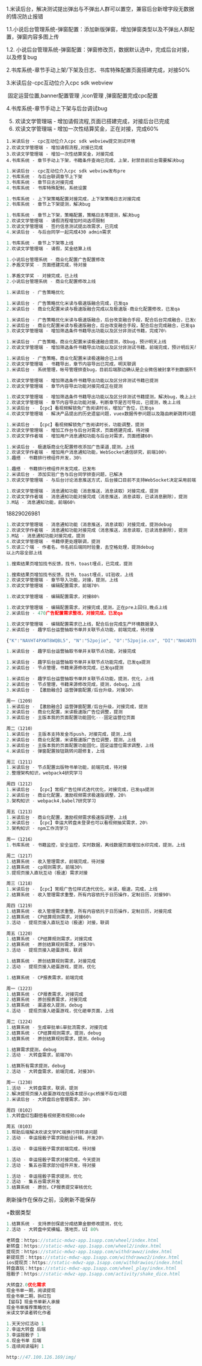 1.米读后台，解决测试提出弹出与不弹出人群可以置空，兼容后台新增字段无数据的情况防止报错

   1.1.小说后台管理系统-弹窗配置：添加新版弹窗，增加弹窗类型以及不弹出人群配置，弹窗内容多图上传   

   1.2. 小说后台管理系统-弹窗配置：弹窗修改页，数据默认选中，完成后台对接，以及修复bug

2.书库系统-章节手动上架/下架及日志、书库特殊配置页面搭建完成，对接50%

3.米读后台-cpc互动位介入cpc sdk webview

​    固定运营位置,banner配置管理 ,icon管理 ,弹窗配置完成cpc配置

4.书库系统-章节手动上下架与后台调试bug

5. 欢读文学管理端 - 增加请假流程,页面已搭建完成，对接后台已完成
6. 欢读文学管理端 - 增加一次性结算奖金，正在对接，完成60%

```shell
1.米读后台 - cpc互动位介入cpc sdk webview提交测试环境
2.欢读文学管理端 - 增加请假流程,对接已完成
3.欢读文学管理端 - 增加一次性结算奖金，对接完成
4.书库系统 - 章节手动上下架，书籍条件查询已完成，上架，封禁目前后台需要解决bug
```

```js
1.米读后台 - cpc互动位介入cpc sdk webview发布pre
2.书库系统 - 与后台联调章节上下架
3.书库系统 - 章节日志对接完成
4.书库系统 - 书库特殊配制，系统设置
```

```js
1.书库系统 - 上下架策略配置对接完成，上下架策略日志对接完成
2.书库系统 - 章节上下架提测，解决bug
```

````js
1.书库系统 - 章节上下架，策略配置，策略日志等提测，解决bug
2.欢读文学管理端 - 请假流程增加时间选项限制
3.欢读文学管理端 - 签约信息测试提出改需求，已完成
4.米读后台 - 与后台同学一起完成430 admin需求
````

````js
1.书库系统 - 章节上下架等上线
2.欢读文学管理端 - 请假，奖金结算上线
````

```js
1.小说后台管理系统 - 商业化配置广告配置修改
2.矛盾文学奖 - 页面搭建完成，待对接

```

```js
1.茅盾文学奖 - 对接完成，已上线
2.小说后台管理系统 - 商业化配置修改上线
```

```js
1.米读后台 - 广告策略优化
```

```js
1.米读后台 - 广告策略优化米读与极速版融合完成，已发qa
2.米读后台 - 商业化配置米读与极速版融合完成以及极速版-商业化配置修改，已发qa
```

```js
1.米读后台 - 广告策略优化米读与极速版融合，后台改变融合手段，配合后台完成融合，已发qa
2.米读后台 - 商业化配置米读与极速版融合，后台改变融合手段，配合后台完成融合，已发qa
3.欢读文学管理端 - 增加筛选条件书籍导出功能以及区分非测试书籍，完成70%
```

```js
1.米读后台 - 广告策略，商业化配置米读极速融合提测，改bug，预计明天上线
2.欢读文学管理端 - 增加筛选条件书籍导出功能以及区分非测试书籍，前端完成，预计明后天与后台联调
```

````js
1.米读后台 - 广告策略，商业化配置米读极速融合已上线
2.欢读文学管理端 - 书籍导出，章节内容导出已完成，明天联调
3.米读后台 - 系统管理，帐号管理排查bug，目前后端那边确认是企业微信被封拿不到数据所导致
````

```js
1.欢读文学管理端 - 增加筛选条件书籍导出功能以及区分非测试书籍已提测
2.欢读文学管理端 - 章节内容导出功能对接完成正在提测
```

```js
1.欢读文学管理端 - 增加筛选条件书籍导出功能以及区分非测试书籍提测，解决bug，晚上上线
2.欢读文学管理端 - 章节内容导出功能对接，判断章节是否可导出，已提测，晚上上线
3.米读后台 - 【cpc】看视频解锁免广告阅读时长，增加广告位，已发qa
4.欢读文学管理端 - 解决产品提出的历史遗留问题，vuex数据传参问题以及路由刷新跳转问题，已提测，晚上上线
```

```js
1.米读后台 - 【cpc】看视频解锁免广告阅读时长，功能调整，提测
2.欢读文学管理端 - 增加工作台与后台对需求，页面搭建完成，待对接
3.欢读文学作者端 - 增加用户消息通知功能与后台对需求，页面搭建60%
```

```js
1.米读后台 - 极速版商业化配置修改添加广告渠道,提测，上线
2.欢读文学作者端 - 增加用户消息通知功能，WebSocket通信研究，前端100%
3.趣搭 - 书籍排行榜组件开发，30%
```

```js
1.趣搭 - 书籍排行榜组件开发完成，已发布
2.米读后台 - 添加实验广告与后台同学排查问题，已解决
3.欢读文学管理端 - 与后台讨论消息推送方式，后台接口目前不支持WebSocket决定采用前端轮询的方式，对接30%
```

```js
1.欢读文学管理端 - 消息通知功能（消息推送，消息读取）对接完成，提测
2.欢读文学作者端 - 消息通知功能对接完成（消息推送，消息读取，已读消息删除），提测
3.M站 - 消息通知功能，前端60%
```

18829026981

```js
1.欢读文学管理端 - 消息通知功能（消息推送，消息读取）对接完成，提测debug
2.欢读文学作者端 - 消息通知功能对接完成（消息推送，消息读取，已读消息删除），提测
3.M站 - 消息通知功能对接完成，提测
4.欢读文学管理端 - 书籍停更处理联调，提测
5.欢读三个端 - 作者名，书名前后端同时验重，去空格处理，提测debug
以上内容全部上线
```

```js
1.搜索结果页增加找书反馈，找书，toast埋点，已完成，提测
```

````js
1.搜索结果页增加找书反馈，找书，toast埋点，UI验收，上线
2.欢读文学管理端 - 章节导入功能，对接，提测，上线
3.欢读文学管理端 - 编辑配置需求，前端70%
````

```js
1.欢读文学管理端 - 编辑配置需求，对接80%
```

```js
1.欢读文学管理端 - 编辑配置需求，对接完成,提测，正在pre上回归,晚点上线
2.米读后台 - 470广告配置需求整改，对接完成，已发qa
```

```js
1.欢读文学管理端 - 编辑配置需求已上线，配合后台完成生产环境数据录入
2.米读后台 - 趣字后台运营抽取书单并关联节点功能，前端完成，待对接
```

```js
{"K":"NAVHT4PXWT8WQBL5", "N":"52pojie", "O":"52pojie.cn", "DI":"NmU4OTE1ODA5OTJjNWQ1", "T":1575444183}
```

````js
1.米读后台 - 趣字后台运营抽取书单并关联节点功能，对接完成
````

```js
1.米读后台 - 趣字后台运营抽取书单并关联节点功能完成，已发qa提测
2.米读后台 - 节点管理，书籍来源修改完成，已发qa提测
```

````js
1.米读后台 - 趣字后台运营抽取书单并关联节点功能，提测，优化，上线
2.米读后台 - 节点管理，书籍来源修改完成，提测，debug，上线
3.米读后台 - 【激励融合】运营弹窗配置/后台升级，对接30%
````

```js
周一（1209）
1.米读后台 - 【激励融合】运营弹窗配置/后台升级，对接完成，提测
2.米读后台 - 商业化配置，米读极速版广告位调整，提测
3.米读后台 - 主版本我的页面配置功能固化---固定运营位页面
```

```js
周二（1210）
1.米读后台 - 主版本支持发金币push，对接完成，提测,上线
2.米读后台 - 商业化配置，米读极速版广告位调整，提测，上线
3.米读后台 - 主版本我的页面配置功能固化，固定运营位需求调整，上线
4.米读后台 - 弹窗配置按钮跳转问题修复，上线
```

```js
周三（1211）
1.米读后台 - 节点配置出版物书单功能，前端完成，待对接
2.整理架构知识，webpack4研究学习
```

```js
周四（1212）
1.米读后台 - 【cpc】常规广告位样式迭代优化，对接完成，已发qa提测
2.米读后台 - 商业化配置，激励视频需求极速版调整，20%
3.架构知识 - webpack4,babel7研究学习
```

```js
周五（1213）
1.米读后台 - 商业化配置，激励视频需求极速版调整，上线
2.米读后台 - 【cpc】幸运大转盘未登录也可以看视频抽奖需求，20%
3.架构知识 - npm工作流学习
```

```js
周一（1216）
1.书库系统 - 书籍监控，安全监控，实时数据，离线数据页面增加水印完成，提测，上线
```

````js
周二（1217）
1.结算系统 - 收入管理需求，前端完成，待对接
2.结算系统 - cp规则需求，前端30%
3.提现页接入直玩互动（极速）需求对接
````

```js
周三（1218）
1.米读后台 - 【cpc】常规广告位样式迭代优化，米读，极速，完成，上线
2.结算系统 - 收入管理需求重整，所有内容依托于日历操作，定制日历，对接90%
```

```js
周四（1219）
1.结算系统 - 收入管理需求重整，所有内容依托于日历操作，定制日历，对接完成
2.结算系统 - CP结算规则需求，对接60%
3.活动 - 提现页接入直玩互动（极速）对接，联调
```

```js
周五（1220）
1.结算系统 - CP结算规则需求，对接完成
2.结算系统 - 原创结算规则需求，对接70%
3.活动 - 提现页接入砸蛋游戏，联调
```

````js
1.结算系统 - 原创结算规则需求，对接完成
2.活动 - 提现页接入砸蛋游戏，提测，优化
````

````js
1.结算系统 - CP报表需求，前端完成
````

````js
周一（1223）
1.结算系统 - CP报表需求，对接完成
2.结算系统 - 原创报表需求，对接完成
3.结算系统 - 渠道收入提测，debug
4.活动 - 提现页接入砸蛋游戏，优化砸单页面，上线
````

````js
周二（1224）
1.结算系统 - 生成审批单&审批流需求，对接完成
2.结算系统 - CP结算规则需求，提测，debug
3.结算系统 - 原创结算规则需求，提测，debug
````

````js
1.结算需求提测，debug
2.活动 - 大转盘需求，前端70%
````

```js
1.结算所有需求提测，debug
2.活动 - 大转盘需求，前端完成，对接30%
```

```js
周一（1230）
1.活动 - 大转盘需求，联调，提测
2.解决提现页接入砸蛋游戏在低版本提示cpc桥接不存在问题
3.米读后台 - 大转盘后台管理需求，30%
```

````js
周四（0102）
1.大转盘红包翻倍看视频更改视频code
````

```js
周五（0103）
1.帮助后端解决欢读文学PC端换行符转译问题
2.活动 - 幸运摇骰子需求刚给设计稿，开发20%
```

````js
1.活动 - 幸运摇骰子需求前端完成，待对接
````

````js
1.活动 - 幸运摇骰子需求对接完成，今天提测
2.活动 - 集五谷需求部分组件开发，待对接

````

```js
1.活动 - 幸运摇骰子需求提测，优化
2.活动 - 集五谷需求开发
3.结算系统 - 原创，CP报表提交审核优化
```

刷新操作在保存之前，没刷新不能保存

+数据类型

````js
1.结算系统 - 支持原创保底分成结算金额修改提测，优化
2.活动 - 大转盘中奖横幅，落地页，UI 80%
````

```js
老转盘：https://static-mdwz-app.1sapp.com/wheel/index.html
新转盘：https://static-mdwz-app.1sapp.com/wheel2/index.html
提现页：https://static-mdwz-app.1sapp.com/withdrawwz/index.html
新提现页：https://static-mdwz-app.1sapp.com/withdrawwz2/index.html
ios提现页：https://static-mdwz-app.1sapp.com/withdrawios/index.html
转盘直玩：https://static-mdwz-app.1sapp.com/wheel_play/index.html
摇骰子：https://static-mdwz-app.1sapp.com/activity/shake_dice.html
```

```js
大转盘2.0优化需求
现金书单一期，阅读提现
现金书单二期，拆红包
【留存】现金书单新人承接
现金书单推荐策略优化
米读文学读者转化作者
```

```js
1.天天分红活动 1
2.幸运大转盘 后端
3.幸运摇骰子 1
4.现金书单 后端
5.连续阅读福利 1
```



```js
http://47.100.126.169/img/
```



































